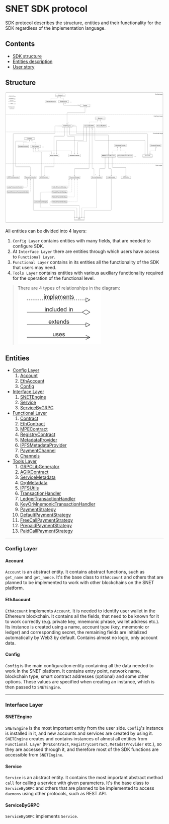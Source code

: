 # SNET SDK protocol

SDK protocol describes the structure, entities and their functionality for the SDK 
regardless of the implementation language.

## Contents

- [SDK structure](#structure)
- [Entities description](#entities)
- [User story]()

## Structure

![Entities diagram](resources/ClassDiagram_v4.png)

All entities can be divided into 4 layers:
1. `Config Layer` contains entities with many fields, that are needed to configure SDK.
2. At `Interface Layer` there are entities through which users have access to `Functional Layer`.
3. `Functional Layer` contains in its entities all the functionality of the SDK that users may need.
4. `Tools Layer` contains entities with various auxiliary functionality 
required for the operation of the functional level.

> There are 4 types of relationships in the diagram:\
> ![relationships](resources/connections.png)

## Entities

- [Config Layer](#config-layer)
  1. [Account](#account)
  2. [EthAccount](#ethaccount)
  3. [Config](#config)
- [Interface Layer](#interface-layer)
  1. [SNETEngine](#snetengine)
  2. [Service](#service)
  3. [ServiceByGRPC](#servicebygrpc)
- [Functional Layer]()
  1. [Contract]()
  2. [EthContract]()
  3. [MPEContract]()
  4. [RegistryContract]()
  5. [MetadataProvider]()
  6. [IPFSMetadataProvider]()
  7. [PaymentChannel]()
  8. [Channels]()
- [Tools Layer]()
  1. [GRPCLibGenerator]()
  2. [AGIXContract]()
  3. [ServiceMetadata]()
  4. [OrgMetadata]()
  5. [IPFSUtils]()
  6. [TransactionHandler]()
  7. [LedgerTransactionHandler]()
  8. [KeyOrMnemonicTransactionHandler]()
  9. [PaymentStrategy]()
  10. [DefaultPaymentStrategy]()
  11. [FreeCallPaymentStrategy]()
  12. [PrepaidPaymentStrategy]()
  13. [PaidCallPaymentStrategy]()

---

### Config Layer

#### Account

`Account` is an abstract entity. It contains abstract functions, such as `get_name`
and `get_nonce`. It's the base class to `EthAccount` and others that are planned to be implemented to work 
with other blockchains on the SNET platform.

#### EthAccount

`EthAccount` implements `Account`. It is needed to identify user wallet in the Ethereum blockchain.
It contains all the fields, that need to be known for it to work correctly 
(e.g. private key, mnemonic phrase, wallet address etc.). 
Its instance is created using a name, account type (key, mnemonic or ledger) 
and corresponding secret, the remaining fields are initialized automatically by Web3 by default. 
Contains almost no logic, only account data.

#### Config

`Config` is the main configuration entity containing all the data needed to work 
in the SNET platform. It contains entry point, network name, blockchain type, smart contract 
addresses (optional) and some other options. These values are specified when creating 
an instance, which is then passed to `SNETEngine`.

---

### Interface Layer

#### SNETEngine

`SNETEngine` is the most important entity from the user side. `Config`'s instance 
is installed in it, and new accounts and services are created by using it. 
`SNETEngine` creates and contains instances of almost all entities from 
`Functional Layer` (`MPEContract`, `RegistryContract`, `MetadatProvider` etc.), 
so they are accessed through it, and therefore most of the SDK functions are accessible 
from `SNETEngine`.

#### Service

`Service` is an abstract entity. It contains the most important abstract method `call` for calling 
a service with given parameters. It's the base class to `ServiceByGRPC` and others that are 
planned to be implemented to access `daemons` using other protocols, such as REST API.

#### ServiceByGRPC

`ServiceByGRPC` implements `Service`. 
